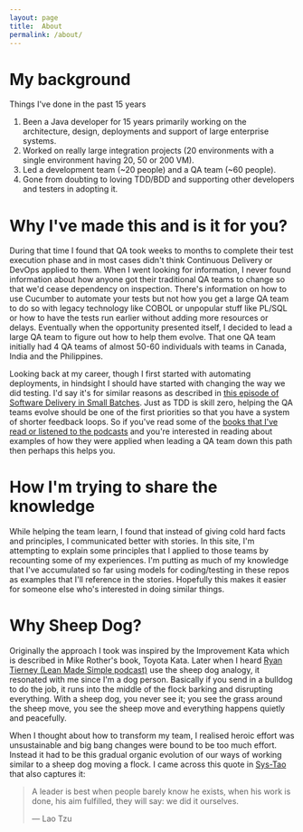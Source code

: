 ```yaml
---
layout: page
title:  About
permalink: /about/
---
```


# My background

Things I've done in the past 15 years
1. Been a Java developer for 15 years primarily working on the architecture, design, deployments and support of large enterprise systems. 
2. Worked on really large integration projects (20 environments with a single environment having 20, 50 or 200 VM). 
3. Led a development team (~20 people) and a QA team (~60 people). 
4. Gone from doubting to loving TDD/BDD and supporting other developers and testers in adopting it. 

# Why I've made this and is it for you?

During that time I found that QA took weeks to months to complete their test execution phase and in most cases didn't think Continuous Delivery or DevOps applied to them.
When I went looking for information, I never found information about how anyone got their traditional QA teams to change so that we'd cease dependency on inspection.
There's information on how to use Cucumber to automate your tests but not how you get a large QA team to do so with legacy technology like COBOL or unpopular stuff like PL/SQL or how to have the tests run earlier without adding more resources or delays. 
Eventually when the opportunity presented itself, I decided to lead a large QA team to figure out how to help them evolve. 
That one QA team initially had 4 QA teams of almost 50-60 individuals with teams in Canada, India and the Philippines.

Looking back at my career, though I first started with automating deployments, in hindsight I should have started with changing the way we did testing.
I'd say it's for similar reasons as described in [this episode of Software Delivery in Small Batches](https://smallbatches.fm/107). 
Just as TDD is skill zero, helping the QA teams evolve should be one of the first priorities so that you have a system of shorter feedback loops.
So if you've read some of the [books that I've read or listened to the podcasts](/books) and you're interested in reading about examples of how they were applied when leading a QA team down this path then perhaps this helps you.

# How I'm trying to share the knowledge

While helping the team learn, I found that instead of giving cold hard facts and principles, I communicated better with stories.
In this site, I'm attempting to explain some principles that I applied to those teams by recounting some of my experiences.
I'm putting as much of my knowledge that I've accumulated so far using models for coding/testing in these repos as examples that I'll reference in the stories.
Hopefully this makes it easier for someone else who's interested in doing similar things.

# Why Sheep Dog? 

Originally the approach I took was inspired by the Improvement Kata which is described in Mike Rother's book, Toyota Kata.
Later when I heard [Ryan Tierney (Lean Made Simple podcast)](https://youtube.com/clip/UgkxesmBzvq8mTLdD9ATv4epw1bAVDz6Ln6x?si=LrO6ScEXzI4-VbAV) use the sheep dog analogy, it resonated with me since I'm a dog person. 
Basically if you send in a bulldog to do the job, it runs into the middle of the flock barking and disrupting everything. 
With a sheep dog, you never see it; you see the grass around the sheep move, you see the sheep move and everything happens quietly and peacefully. 

When I thought about how to transform my team, I realised heroic effort was unsustainable and big bang changes were bound to be too much effort. 
Instead it had to be this gradual organic evolution of our ways of working similar to a sheep dog moving a flock. I came across this quote in [Sys-Tao](https://sys-tao.org/the-book/) that also captures it: 

> A leader is best when people barely know he exists, when his work is done, his aim fulfilled, they will say: we did it ourselves. 
> 
> — Lao Tzu